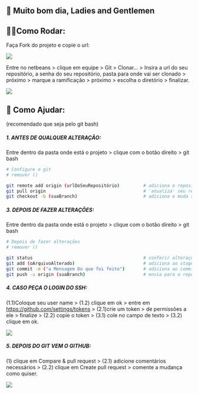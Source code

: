 ## 🧐 Muito bom dia, Ladies and Gentlemen



## 👷‍♂️Como Rodar:

Faça Fork do projeto e copie o url:

![](https://s3.us-west-2.amazonaws.com/secure.notion-static.com/488fc9b6-184d-4de8-a005-7fa5e4d097b0/passo1.png?X-Amz-Algorithm=AWS4-HMAC-SHA256&X-Amz-Credential=AKIAT73L2G45O3KS52Y5%2F20210921%2Fus-west-2%2Fs3%2Faws4_request&X-Amz-Date=20210921T193942Z&X-Amz-Expires=86400&X-Amz-Signature=654e28b5807322d82712215cdc8b709c918a57d449a7d6544003cfe777355a74&X-Amz-SignedHeaders=host&response-content-disposition=filename%20%3D%22passo1.PNG.png%22)

Entre no netbeans > clique em equipe > Git > Clonar... > Insira a url do seu repositório, a senha do seu repositório, pasta para onde vai ser clonado >  próximo > marque a ramificação > próximo > escolha o diretório > finalizar.

![](https://s3.us-west-2.amazonaws.com/secure.notion-static.com/8dcb2e81-092d-4ec5-a050-ed02a41fc7c8/passo2.png?X-Amz-Algorithm=AWS4-HMAC-SHA256&X-Amz-Credential=AKIAT73L2G45O3KS52Y5%2F20210921%2Fus-west-2%2Fs3%2Faws4_request&X-Amz-Date=20210921T194000Z&X-Amz-Expires=86400&X-Amz-Signature=4cb9df5ffb3d380265d7a7c22272407f92a5169f3bd1f0d995c4aa4220877a4d&X-Amz-SignedHeaders=host&response-content-disposition=filename%20%3D%22passo2.png%22)





## 🥳 Como Ajudar:

(recomendado que seja pelo git bash)



##### 1. ANTES DE QUALQUER ALTERAÇÃO:

Entre dentro da pasta onde está o projeto > clique com o botão direito > git bash

``````bash
# Configure o git
# remover ()

git remote add origin (urlDoSeuRepositório)			# adiciona o repositório
git pull origin										# 'atualiza' seu repositório
git checkout -b (suaBranch)							# adiciona e muda sua branch atual

``````



##### 3. DEPOIS DE FAZER ALTERAÇÕES:

Entre dentro da pasta onde está o projeto > clique com o botão direito > git bash

``````bash
# Depois de fazer alterações
# remover ()

git status											# conferir alterações
git add (oArquivoAlterado)							# adiciona ao staged
git commit -m ("a Mensagem Do que foi feito")		# adiciona ao commited
git push -u origin (suaBranch)						# envia para o repositório remoto
``````



##### 4. CASO PEÇA O LOGIN DO SSH:

(1.1)Coloque seu user name > (1.2) clique em ok > entre em https://github.com/settings/tokens > (2.1)crie um token > de permissões a ele > finalize > (2.2) copie o token > (3.1) cole no campo de texto > (3.2) clique em ok.

![](https://s3.us-west-2.amazonaws.com/secure.notion-static.com/e1d1ffe4-8658-4ff4-a183-8160422d7bd2/ssh1.png?X-Amz-Algorithm=AWS4-HMAC-SHA256&X-Amz-Credential=AKIAT73L2G45O3KS52Y5%2F20210921%2Fus-west-2%2Fs3%2Faws4_request&X-Amz-Date=20210921T194042Z&X-Amz-Expires=86400&X-Amz-Signature=a056bc5e229b11baed9db15db6fb8a8b471068a909606ab187440cf62a972a2d&X-Amz-SignedHeaders=host&response-content-disposition=filename%20%3D%22ssh1.PNG.png%22)



##### 5. DEPOIS DO GIT VEM O GITHUB:

(1) clique em Compare & pull request > (2.1) adicione comentários necessários > (2.2) clique em Create pull request > comente a mudança como quiser.

![](https://s3.us-west-2.amazonaws.com/secure.notion-static.com/097942ea-71e5-4267-8743-7b653be90e26/gihub1.png?X-Amz-Algorithm=AWS4-HMAC-SHA256&X-Amz-Credential=AKIAT73L2G45O3KS52Y5%2F20210921%2Fus-west-2%2Fs3%2Faws4_request&X-Amz-Date=20210921T194106Z&X-Amz-Expires=86400&X-Amz-Signature=0c5250c0c0e054ce0971e422358133808a7a7eb89e3f3cac92711cbf4b35f891&X-Amz-SignedHeaders=host&response-content-disposition=filename%20%3D%22gihub1.PNG.png%22)